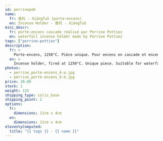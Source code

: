 ```yaml
---
id: perrinepe6
name:
  fr: 香托 - XiāngTuō (porte-encens)
  en: Incense Holder - 香托 - XiāngTuō
mini_descr:
  fr: porte-encens cascade réalisé par Perrine Pottiez
  en: waterfall incense holder made by Perrine Pottiez
tags: ["perrine-pottiez"]
description:
  fr: >
    Porte-encens, 1250°C. Pièce unique. Pour encens en cascade et encens normal.
  en: >
    Incense holder, fired at 1250°C. Unique piece. Suitable for waterfall incense and regular incense.
photos:
  - perrine_porte-encens_6-a.jpg
  - perrine_porte-encens_6-b.jpg
price: 20.00
stock: 1
weight: 125
shipping_type: colis_base
shipping_point: 2
options:
  fr:
    dimensions: 11cm x 4cm
  en:
    dimensions: 11cm x 4cm
eleventyComputed:
  title: "{{ tags }} - {{ name }}"
---
```


